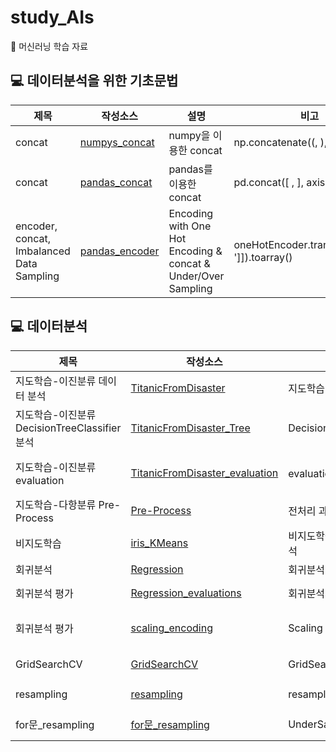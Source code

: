 # study_AIs
📝 머신러닝 학습 자료

## 💻 데이터분석을 위한 기초문법
| 제목 | 작성소스 | 설명 | 비고 |
|---|---|---|---|
| concat | [numpys_concat](./codes/numpys.py) | numpy을 이용한 concat  | np.concatenate((, ), axis=)|
| concat | [pandas_concat](./codes/pandass.ipynb) | pandas를 이용한 concat  | pd.concat([ , ], axis=)|
| encoder, concat, Imbalanced Data Sampling | [pandas_encoder](./codes/sklearns.ipynb) | Encoding with One Hot Encoding & concat & Under/Over Sampling | oneHotEncoder.transform(df_[[' ']]).toarray()|

## 💻 데이터분석
| 제목 | 작성소스 | 설명 | 비고 |
|---|---|---|---|
| 지도학습-이진분류 데이터 분석 | [TitanicFromDisaster](./codes/MLs/Classifications/TitanicFromDisaster.ipynb) | 지도학습-이진분류  |LogisticRegression |
| 지도학습-이진분류 DecisionTreeClassifier 분석 | [TitanicFromDisaster_Tree](./codes/MLs/Classifications/TitanicFromDisaster_Tree.ipynb) | DecisionTreeClassifier  | plot_tree |
| 지도학습-이진분류 evaluation | [TitanicFromDisaster_evaluation](./codes/MLs/Classifications/TitanicFromDisaster_evaluation.ipynb) |  evaluation(평가) |mean_squared_error(MSE), classification_report,오차 행렬 (confusion_matrix) |
| 지도학습-다항분류 Pre-Process | [Pre-Process](./codes/MLs/Classifications/NSC_BND_M20_DecisionTreeClassifier_preprocess.ipynb) |  전처리 과정 | apply() 활용|
| 비지도학습 | [iris_KMeans](./codes/MLs/Clusterings/iris_KMeans.ipynb) | 비지도학습의 데이터 분석|KMeans, sum of square |
| 회귀분석 | [Regression](./codes/MLs/Regressions/BreastCancerWisconsin_Regression.ipynb) | 회귀분석 |LinearRegression, 서비스 배포 |
| 회귀분석 평가 | [Regression_evaluations](./codes/MLs/Regressions/BreastCancerWisconsin_Regression_evaluations.ipynb) | 회귀분석의 평가 |r2_score, MSE(mean_squared_error) |
| 회귀분석 평가 | [scaling_encoding](./codes/MLs/Classifications/TitanicFromDisaster_scaling_encoding.ipynb) | Scaling & Encoding |Encoding with One Hot Encoding, Scaling - MinMaxScaler |
| GridSearchCV | [GridSearchCV](./codes/MLs/Classifications/NSC_BND_M20_GridSearchCV.ipynb) | GridSearchCV |평가 score, best_score,classification_report |
| resampling | [resampling](./codes/MLs/Classifications/recurrenceOfSurgery_MachineLearning_Normal.ipynb) | resampling |resampling(Over, Under, Combine sampling) |
| for문_resampling | [for문_resampling](./codes/MLs/Classifications/recurrenceOfSurgery_UnderSampling.ipynb) | UnderSampling |fo문을 통한 UnderSampling과 hypertuning |




